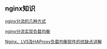 

## nginx知识

[nginx分流的几种方式](./nginx的几种分流方案.md)

[nginx分流实现负载均衡]()

[Nginx、LVS及HAProxy负载均衡软件的优缺点详解](https://www.csdn.net/article/2014-07-24/2820837)
